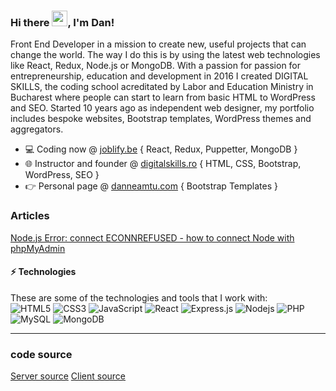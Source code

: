 ### Hi there <img src="https://media.giphy.com/media/hvRJCLFzcasrR4ia7z/giphy.gif" width="25px">, I'm Dan!
<!--<a href="https://www.digitalskills.ro" target="_blank">
  <img align="left" alt="Digital Skills" width="22px" src="https://www.digitalskills.ro/images/favicon.png" />
</a>
<a href="https://www.upsier.com"  target="_blank">
  <img align="left" alt="Upsier" width="22px" src="https://www.upsier.com/images/favicon.ico" />
</a>-->
 
Front End Developer in a mission to create new, useful projects that can change the world. The way I do this is by using the latest web technologies like React, Redux, Node.js or MongoDB. With a passion for passion for entrepreneurship, education and development in 2016 I created DIGITAL SKILLS, the coding school acreditated by Labor and Education Ministry in Bucharest where people can start to learn from basic HTML to WordPress and SEO. Started 10 years ago as independent web designer, my portfolio includes bespoke websites, Bootstrap templates, WordPress themes and aggregators. 

- 💻   Coding now @  [joblify.be](https://joblify.be) { React, Redux, Puppetter, MongoDB }
- 🌐   Instructor and founder @ [digitalskills.ro](https://www.digitalskills.ro/cursuri/web-design) { HTML, CSS, Bootstrap, WordPress, SEO }
- 👉   Personal page @ [danneamtu.com](https://www.danneamtu.com) { Bootstrap Templates }
 
### Articles
<a target="_blank" href="https://dev.to/upsier/node-js-error-connect-econnrefused-how-to-connect-with-phpmyadmin-2ekb">Node.js Error: connect ECONNREFUSED - how to connect Node with phpMyAdmin</a>

#### ⚡ Technologies
These are some of the technologies and tools that I work with:<br>
![HTML5](https://img.shields.io/badge/-HTML5-E34F26?style=flat-square&logo=html5&logoColor=white)
![CSS3](https://img.shields.io/badge/-CSS3-1572B6?style=flat-square&logo=css3)
![JavaScript](https://img.shields.io/badge/-JavaScript-black?style=flat-square&logo=javascript)
![React](https://img.shields.io/badge/-React.js-black?style=flat-square&logo=react&logoColor=Crayola)
![Express.js](https://img.shields.io/badge/-Express.js-yellow?style=flat-square&logo=Node.js&logoColor=black)
![Nodejs](https://img.shields.io/badge/-Nodejs-339933?style=flat-square&logo=Node.js&logoColor=white)
![PHP](https://img.shields.io/badge/-PHP-787CB5?style=flat-square&logo=PHP&logoColor=black)
![MySQL](https://img.shields.io/badge/-MySQL-4479A1?style=flat-square&logo=mysql&logoColor=white)
![MongoDB](https://img.shields.io/badge/-MongoDB-black?style=flat-square&logo=mongodb)
<!--![TypeScript](https://img.shields.io/badge/-TypeScript-007ACC?style=flat-square&logo=typescript&logoColor=white)-->
---

### code source
<a target="_blank" href="https://dev.to/upsier/node-js-error-connect-econnrefused-how-to-connect-with-phpmyadmin-2ekb">Server source</a>
<a target="_blank" href="https://dev.to/upsier/node-js-error-connect-econnrefused-how-to-connect-with-phpmyadmin-2ekb">Client source</a>
